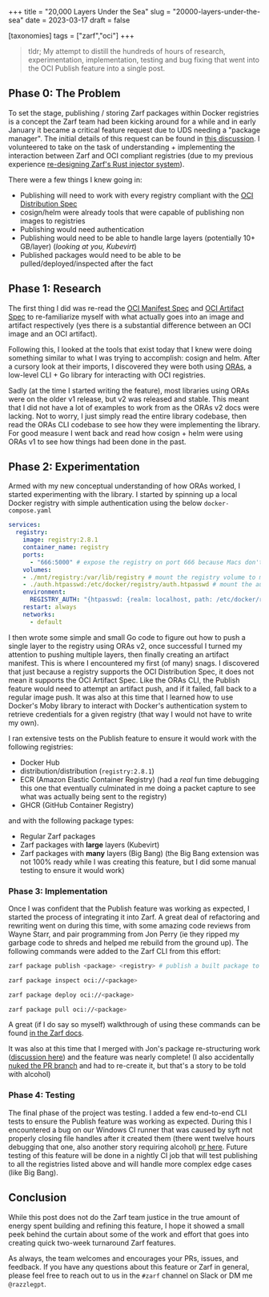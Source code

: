 +++
title = "20,000 Layers Under the Sea"
slug = "20000-layers-under-the-sea"
date = 2023-03-17
draft = false

[taxonomies]
tags = ["zarf","oci"]
+++

> tldr; My attempt to distill the hundreds of hours of research, experimentation, implementation, testing and bug fixing that went into the OCI Publish feature into a single post.

<!-- more -->

## Phase 0: The Problem

To set the stage, publishing / storing Zarf packages within Docker registries is a concept the Zarf team had been kicking around for a while and
in early January it became a critical feature request due to UDS needing a "package manager". The initial details of this request can be found in [this discussion](https://github.com/defenseunicorns/zarf/discussions/1298).
I volunteered to take on the task of understanding + implementing the interaction between Zarf and OCI compliant registries (due to my previous experience [re-designing Zarf's Rust injector system](https://github.com/defenseunicorns/zarf/pull/948)).

There were a few things I knew going in:

- Publishing will need to work with every registry compliant with the [OCI Distribution Spec](https://github.com/opencontainers/distribution-spec)
- cosign/helm were already tools that were capable of publishing non images to registries
- Publishing would need authentication
- Publishing would need to be able to handle large layers (potentially 10+ GB/layer) (_looking at you, Kubevirt_)
- Published packages would need to be able to be pulled/deployed/inspected after the fact

## Phase 1: Research

The first thing I did was re-read the [OCI Manifest Spec](https://github.com/opencontainers/image-spec/blob/main/manifest.md) and [OCI Artifact Spec](https://github.com/opencontainers/image-spec/blob/main/artifact.md) to re-familiarize myself with what actually goes into an image and artifact respectively (yes there is a substantial difference between an OCI image and an OCI artifact).

Following this, I looked at the tools that exist today that I knew were doing something similar to what I was trying to accomplish: cosign and helm. After a cursory look at their imports, I discovered they were both using [ORAs](https://oras.land), a low-level CLI + Go library for interacting with OCI registries.

Sadly (at the time I started writing the feature), most libraries using ORAs were on the older v1 release, but v2 was released and stable.  This meant that I did not have a lot of examples to work from as the ORAs v2 docs were lacking. Not to worry, I just simply read the entire library codebase, then read the ORAs CLI codebase to see how they were implementing the library. For good measure I went back and read how cosign + helm were using ORAs v1 to see how things had been done in the past.

## Phase 2: Experimentation

Armed with my new conceptual understanding of how ORAs worked, I started experimenting with the library. I started by spinning up a local Docker registry with simple authentication using the below `docker-compose.yaml`

```yaml
services:
  registry:
    image: registry:2.8.1
    container_name: registry
    ports:
      - "666:5000" # expose the registry on port 666 because Macs don't like 5000
    volumes:
    - ./mnt/registry:/var/lib/registry # mount the registry volume to my local file system so I can inspect the layers
    - ./auth.htpasswd:/etc/docker/registry/auth.htpasswd # mount the auth file created from myuser:mypass
    environment:
      REGISTRY_AUTH: "{htpasswd: {realm: localhost, path: /etc/docker/registry/auth.htpasswd}}"
    restart: always
    networks:
      - default
```

I then wrote some simple and small Go code to figure out how to push a single layer to the registry using ORAs v2, once successful I turned my attention to pushing multiple layers, then finally creating an artifact manifest. This is where I encountered my first (of many) snags. I discovered that just because a registry supports the OCI Distribution Spec, it does not mean it supports the OCI Artifact Spec. Like the ORAs CLI, the Publish feature would need to attempt an artifact push, and if it failed, fall back to a regular image push. It was also at this time that I learned how to use Docker's Moby library to interact with Docker's authentication system to retrieve credentials for a given registry (that way I would not have to write my own).

I ran extensive tests on the Publish feature to ensure it would work with the following registries:

- Docker Hub
- distribution/distribution (`registry:2.8.1`)
- ECR (Amazon Elastic Container Registry) (had a _real_ fun time debugging this one that eventually culminated in me doing a packet capture to see what was actually being sent to the registry)
- GHCR (GitHub Container Registry)

and with the following package types:

- Regular Zarf packages
- Zarf packages with __large__ layers (Kubevirt)
- Zarf packages with __many__ layers (Big Bang) (the Big Bang extension was not 100% ready while I was creating this feature, but I did some manual testing to ensure it would work)

### Phase 3: Implementation

Once I was confident that the Publish feature was working as expected, I started the process of integrating it into Zarf. A great deal of refactoring and rewriting went on during this time, with some amazing code reviews from Wayne Starr, and pair programming from Jon Perry (ie they ripped my garbage code to shreds and helped me rebuild from the ground up). The following commands were added to the Zarf CLI from this effort:

```bash
zarf package publish <package> <registry> # publish a built package to a registry

zarf package inspect oci://<package>

zarf package deploy oci://<package>

zarf package pull oci://<package>
```

A great (if I do say so myself) walkthrough of using these commands can be found [in the Zarf docs](https://docs.zarf.dev/docs/walkthroughs/publish-and-deploy).

It was also at this time that I merged with Jon's package re-structuring work ([discussion here](https://github.com/defenseunicorns/zarf/discussions/1298)) and the feature was nearly complete! (I also accidentally [nuked the PR branch](https://github.com/defenseunicorns/zarf/pull/1402) and had to re-create it, but that's a story to be told with alcohol)

### Phase 4: Testing

The final phase of the project was testing. I added a few end-to-end CLI tests to ensure the Publish feature was working as expected. During this I encountered a bug on our Windows CI runner that was caused by syft not properly closing file handles after it created them (there went twelve hours debugging that one, also another story requiring alcohol) [pr here](https://github.com/anchore/syft/pull/1668). Future testing of this feature will be done in a nightly CI job that will test publishing to all the registries listed above and will handle more complex edge cases (like Big Bang).

## Conclusion

While this post does not do the Zarf team justice in the true amount of energy spent building and refining this feature, I hope it showed a small peek behind the curtain about some of the work and effort that goes into creating quick two-week turnaround Zarf features.

As always, the team welcomes and encourages your PRs, issues, and feedback. If you have any questions about this feature or Zarf in general, please feel free to reach out to us in the `#zarf` channel on Slack or DM me `@razzlegpt`.
